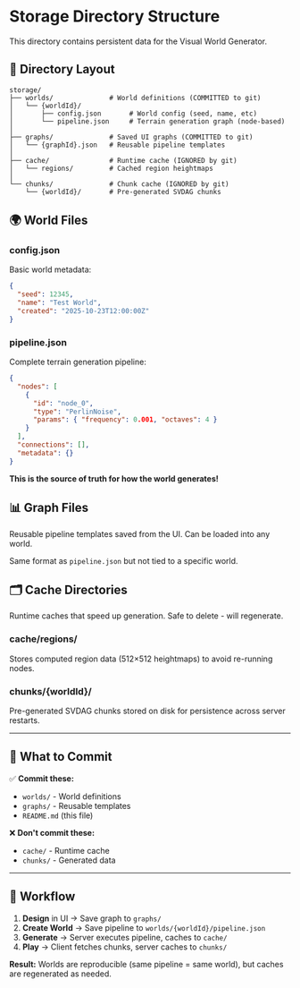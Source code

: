 # Storage Directory Structure

This directory contains persistent data for the Visual World Generator.

## 📁 Directory Layout

```
storage/
├── worlds/              # World definitions (COMMITTED to git)
│   └── {worldId}/
│       ├── config.json       # World config (seed, name, etc)
│       └── pipeline.json     # Terrain generation graph (node-based)
│
├── graphs/              # Saved UI graphs (COMMITTED to git)
│   └── {graphId}.json   # Reusable pipeline templates
│
├── cache/               # Runtime cache (IGNORED by git)
│   └── regions/         # Cached region heightmaps
│
└── chunks/              # Chunk cache (IGNORED by git)
    └── {worldId}/       # Pre-generated SVDAG chunks
```

## 🌍 World Files

### **config.json**
Basic world metadata:
```json
{
  "seed": 12345,
  "name": "Test World",
  "created": "2025-10-23T12:00:00Z"
}
```

### **pipeline.json**
Complete terrain generation pipeline:
```json
{
  "nodes": [
    {
      "id": "node_0",
      "type": "PerlinNoise",
      "params": { "frequency": 0.001, "octaves": 4 }
    }
  ],
  "connections": [],
  "metadata": {}
}
```

**This is the source of truth for how the world generates!**

## 📊 Graph Files

Reusable pipeline templates saved from the UI. Can be loaded into any world.

Same format as `pipeline.json` but not tied to a specific world.

## 🗂️ Cache Directories

Runtime caches that speed up generation. Safe to delete - will regenerate.

### **cache/regions/**
Stores computed region data (512×512 heightmaps) to avoid re-running nodes.

### **chunks/{worldId}/**
Pre-generated SVDAG chunks stored on disk for persistence across server restarts.

---

## 🎯 What to Commit

✅ **Commit these:**
- `worlds/` - World definitions
- `graphs/` - Reusable templates
- `README.md` (this file)

❌ **Don't commit these:**
- `cache/` - Runtime cache
- `chunks/` - Generated data

---

## 🔄 Workflow

1. **Design** in UI → Save graph to `graphs/`
2. **Create World** → Save pipeline to `worlds/{worldId}/pipeline.json`
3. **Generate** → Server executes pipeline, caches to `cache/`
4. **Play** → Client fetches chunks, server caches to `chunks/`

**Result:** Worlds are reproducible (same pipeline = same world), but caches are regenerated as needed.
